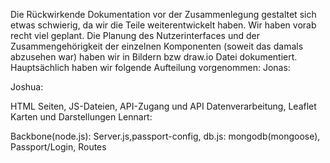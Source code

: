 Die Rückwirkende Dokumentation vor der Zusammenlegung gestaltet sich etwas schwierig, da wir die Teile weiterentwickelt haben.
Wir haben vorab recht viel geplant. Die Planung des Nutzerinterfaces und der Zusammengehörigkeit der einzelnen Komponenten 
(soweit das damals abzusehen war) haben wir in Bildern bzw draw.io Datei dokumentiert.
Hauptsächlich haben wir folgende Aufteilung vorgenommen:
Jonas:

Joshua:

HTML Seiten, JS-Dateien, API-Zugang und API Datenverarbeitung, Leaflet Karten und Darstellungen
Lennart:

Backbone(node.js): Server.js,passport-config, db.js: mongodb(mongoose), Passport/Login, Routes
